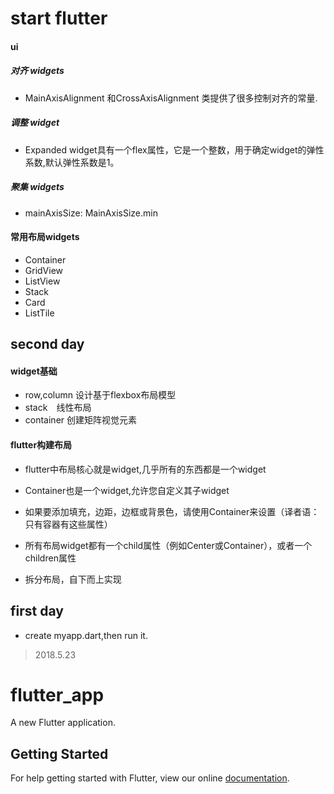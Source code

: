 # start flutter

#### ui
##### 对齐 widgets
* MainAxisAlignment 和CrossAxisAlignment 类提供了很多控制对齐的常量.

##### 调整 widget
* Expanded widget具有一个flex属性，它是一个整数，用于确定widget的弹性系数,默认弹性系数是1。

##### 聚集 widgets
*   mainAxisSize: MainAxisSize.min

#### 常用布局widgets
* Container
* GridView
* ListView
* Stack
* Card
* ListTile

## second day

#### widget基础
* row,column 设计基于flexbox布局模型
* stack　线性布局
* container 创建矩阵视觉元素

#### flutter构建布局
* flutter中布局核心就是widget,几乎所有的东西都是一个widget
* Container也是一个widget,允许您自定义其子widget
* 如果要添加填充，边距，边框或背景色，请使用Container来设置（译者语：只有容器有这些属性）
* 所有布局widget都有一个child属性（例如Center或Container），或者一个 children属性

* 拆分布局，自下而上实现

## first day

* create myapp.dart,then run it.

> 2018.5.23


# flutter_app

A new Flutter application.

## Getting Started

For help getting started with Flutter, view our online
[documentation](https://flutter.io/).
